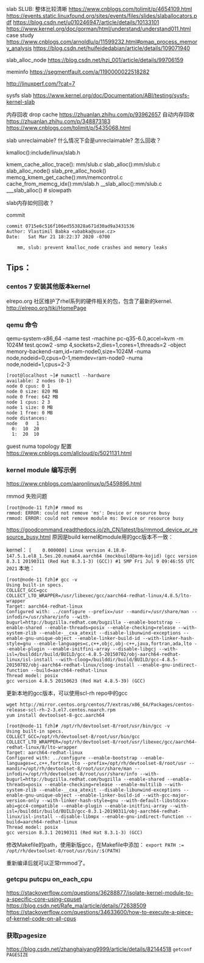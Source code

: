 slab
SLUB: 整体比较清晰 https://www.cnblogs.com/tolimit/p/4654109.html
https://events.static.linuxfound.org/sites/events/files/slides/slaballocators.pdf
https://blog.csdn.net/u010246947/article/details/10133101
https://www.kernel.org/doc/gorman/html/understand/understand011.html
case study https://www.cnblogs.com/arnoldlu/p/11599232.html#pmap_process_memory_analysis https://blog.csdn.net/huifeidedabian/article/details/109071940

slab_alloc_node https://blog.csdn.net/hzj_001/article/details/99706159

meminfo https://segmentfault.com/a/1190000022518282

http://linuxperf.com/?cat=7

sysfs slab https://www.kernel.org/doc/Documentation/ABI/testing/sysfs-kernel-slab

内存回收 drop cache https://zhuanlan.zhihu.com/p/93962657
自动内存回收 https://zhuanlan.zhihu.com/p/348873183
https://www.cnblogs.com/tolimit/p/5435068.html

slab unreclaimable? 什么情况下会是unreclaimable? 怎么回收？

kmalloc():include/linux/slab.h

 kmem_cache_alloc_trace(): mm/slub.c
   slab_alloc():mm/slub.c
     slab_alloc_node()
       slab_pre_alloc_hook()
         memcg_kmem_get_cache():mm/memcontrol.c
           cache_from_memcg_idx():mm/slab.h
       __slab_alloc():mm/slub.c
         ___slab_alloc() # slowpath


slab内存如何回收？

commit
```
commit 0715e6c516f106ed553828a671d30ad9a3431536
Author: Vlastimil Babka <vbabka@suse.cz>
Date:   Sat Mar 21 18:22:37 2020 -0700

    mm, slub: prevent kmalloc_node crashes and memory leaks

```

## Tips：
### centos 7 安装其他版本kernel
elrepo.org 社区维护了rhel系列的硬件相关的包，包含了最新的kernel.
http://elrepo.org/tiki/HomePage

### qemu 命令
qemu-system-x86_64 -name  test -machine pc-q35-6.0,accel=kvm -m 1024M  test.qcow2 -smp 4,sockets=2,dies=1,cores=1,threads=2 -object memory-backend-ram,id=ram-node0,size=1024M -numa node,nodeid=0,cpus=0-1,memdev=ram-node0 -numa node,nodeid=1,cpus=2-3
```
[root@localhost ~]# numactl --hardware
available: 2 nodes (0-1)
node 0 cpus: 0 1
node 0 size: 820 MB
node 0 free: 642 MB
node 1 cpus: 2 3
node 1 size: 0 MB
node 1 free: 0 MB
node distances:
node   0   1 
  0:  10  20 
  1:  20  10 
```
guest numa topology 配置
https://www.cnblogs.com/allcloud/p/5021131.html

### kernel module 编写示例
https://www.cnblogs.com/aaronlinux/p/5459896.html

rmmod 失败问题
```
[root@node-11 fzh]# rmmod ms
rmmod: ERROR: could not remove 'ms': Device or resource busy
rmmod: ERROR: could not remove module ms: Device or resource busy
```
 https://goodcommand.readthedocs.io/zh_CN/latest/bs/rmmod_device_or_resource_busy.html
原因是build kernel和module用的gcc版本不一致：

kernel： `[    0.000000] Linux version 4.18.0-147.5.1.el8_1.5es.20.numa64.aarch64 (mockbuild@arm-kojid) (gcc version 8.3.1 20190311 (Red Hat 8.3.1-3) (GCC)) #1 SMP Fri Jul 9 09:46:55 UTC 2021`
本地：
```
[root@node-11 fzh]# gcc -v
Using built-in specs.
COLLECT_GCC=gcc
COLLECT_LTO_WRAPPER=/usr/libexec/gcc/aarch64-redhat-linux/4.8.5/lto-wrapper
Target: aarch64-redhat-linux
Configured with: ../configure --prefix=/usr --mandir=/usr/share/man --infodir=/usr/share/info --with-bugurl=http://bugzilla.redhat.com/bugzilla --enable-bootstrap --enable-shared --enable-threads=posix --enable-checking=release --with-system-zlib --enable-__cxa_atexit --disable-libunwind-exceptions --enable-gnu-unique-object --enable-linker-build-id --with-linker-hash-style=gnu --enable-languages=c,c++,objc,obj-c++,java,fortran,ada,lto --enable-plugin --enable-initfini-array --disable-libgcj --with-isl=/builddir/build/BUILD/gcc-4.8.5-20150702/obj-aarch64-redhat-linux/isl-install --with-cloog=/builddir/build/BUILD/gcc-4.8.5-20150702/obj-aarch64-redhat-linux/cloog-install --enable-gnu-indirect-function --build=aarch64-redhat-linux
Thread model: posix
gcc version 4.8.5 20150623 (Red Hat 4.8.5-39) (GCC)
```

更新本地的gcc版本，可以使用scl-rh repo中的gcc
```
wget http://mirror.centos.org/centos/7/extras/x86_64/Packages/centos-release-scl-rh-2-3.el7.centos.noarch.rpm
yum install devtoolset-8-gcc.aarch64

[root@node-11 fzh]# /opt/rh/devtoolset-8/root/usr/bin/gcc -v
Using built-in specs.
COLLECT_GCC=/opt/rh/devtoolset-8/root/usr/bin/gcc
COLLECT_LTO_WRAPPER=/opt/rh/devtoolset-8/root/usr/libexec/gcc/aarch64-redhat-linux/8/lto-wrapper
Target: aarch64-redhat-linux
Configured with: ../configure --enable-bootstrap --enable-languages=c,c++,fortran,lto --prefix=/opt/rh/devtoolset-8/root/usr --mandir=/opt/rh/devtoolset-8/root/usr/share/man --infodir=/opt/rh/devtoolset-8/root/usr/share/info --with-bugurl=http://bugzilla.redhat.com/bugzilla --enable-shared --enable-threads=posix --enable-checking=release --enable-multilib --with-system-zlib --enable-__cxa_atexit --disable-libunwind-exceptions --enable-gnu-unique-object --enable-linker-build-id --with-gcc-major-version-only --with-linker-hash-style=gnu --with-default-libstdcxx-abi=gcc4-compatible --enable-plugin --enable-initfini-array --with-isl=/builddir/build/BUILD/gcc-8.3.1-20190311/obj-aarch64-redhat-linux/isl-install --disable-libmpx --enable-gnu-indirect-function --build=aarch64-redhat-linux
Thread model: posix
gcc version 8.3.1 20190311 (Red Hat 8.3.1-3) (GCC)
```
修改Makefile的path，使用新版gcc，在Makefile中添加：
`export PATH := /opt/rh/devtoolset-8/root/usr/bin/:$(PATH)`

重新编译后就可以正常rmmod了。


### getcpu putcpu on_each_cpu 
https://stackoverflow.com/questions/36288877/isolate-kernel-module-to-a-specific-core-using-cpuset
https://blog.csdn.net/Rafe_ma/article/details/72638509
https://stackoverflow.com/questions/34633600/how-to-execute-a-piece-of-kernel-code-on-all-cpus

### 获取pagesize
https://blog.csdn.net/zhanghaiyang9999/article/details/82144518
`getconf PAGESIZE`

